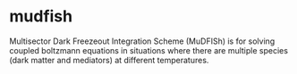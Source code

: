 # mudfish

Multisector Dark Freezeout Integration Scheme (MuDFISh) is for solving coupled boltzmann equations in situations
where there are multiple species (dark matter and mediators) at different temperatures. 
